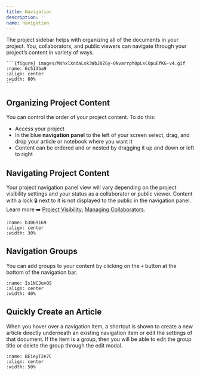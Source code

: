```yaml
---
title: Navigation
description: ''
name: navigation
---
```


The project sidebar helps with organizing all of the documents in your project. You, collaborators, and public viewers can navigate through your project’s content in variety of ways.

````{margin}
```{figure} images/MshxlXndaLsk3WbJ0ZGy-0Nvarrph0pLsC0puEfKG-v4.gif
:name: 6c513ba9
:align: center
:width: 80%
```

````

## Organizing Project Content

You can control the order of your project content. To do this:

- Access your project
- In the blue **navigation panel** to the left of your screen select, drag, and drop your article or notebook where you want it
- Content can be ordered and or nested by dragging it up and down or left to right

## Navigating Project Content

Your project navigation panel view will vary depending on the project visibility settings and your status as a collaborator or public viewer. Content with a lock 🔒 next to it is not displayed to the public in the navigation panel. Learn more ➡️ [Project Visibility](block:MshxlXndaLsk3WbJ0ZGy/0FyrKye6NnasrjwG04Jm 'Project Visibility'); [Managing Collaborators](block:MshxlXndaLsk3WbJ0ZGy/YLNojGkT0Xa7iZb989pu 'Managing Collaborators').

```{figure} images/MshxlXndaLsk3WbJ0ZGy-hxyPcG2rnMyKr6ZHDn7X-v4.png
:name: b3069169
:align: center
:width: 30%
```

## Navigation Groups

You can add groups to your content by clicking on the `+` button at the bottom of the navigation bar.

```{figure} images/9Kv3iYv0uCgaG0zl4WDZ-FylibgMGpswcXzVie119-v1.png
:name: Is1NCJuvOS
:align: center
:width: 40%
```

## Quickly Create an Article

When you hover over a navigation item, a shortcut is shown to create a new article directly underneath an existing navigation item or edit the settings of that document. If the item is a group, then you will be able to edit the group title or delete the group through the edit modal.

```{figure} images/Z1isOjJQGvM22q5fhunb-VOWVwzyjhamYc3tLg3pk-v1.gif
:name: BEieyT2e7C
:align: center
:width: 50%
```
